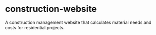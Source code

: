 # construction-website
A construction management website that calculates material needs and costs for residential projects.
